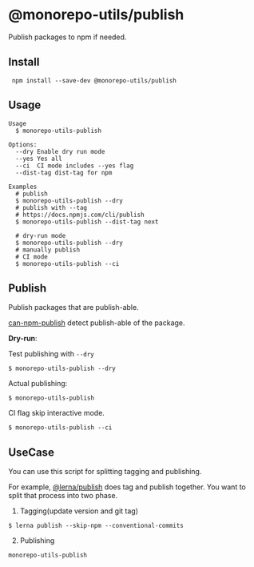 # @monorepo-utils/publish

Publish packages to npm if needed. 

## Install
   
     npm install --save-dev @monorepo-utils/publish

## Usage

    Usage
      $ monorepo-utils-publish

    Options:
      --dry Enable dry run mode
      --yes Yes all
      --ci  CI mode includes --yes flag
      --dist-tag dist-tag for npm

    Examples
      # publish 
      $ monorepo-utils-publish --dry
      # publish with --tag
      # https://docs.npmjs.com/cli/publish
      $ monorepo-utils-publish --dist-tag next
      
      # dry-run mode
      $ monorepo-utils-publish --dry
      # manually publish
      # CI mode
      $ monorepo-utils-publish --ci


## Publish

Publish packages that are publish-able.

[can-npm-publish](https://github.com/azu/can-npm-publish) detect publish-able of the package.

**Dry-run**:

Test publishing with `--dry`

    $ monorepo-utils-publish --dry

Actual publishing:

    $ monorepo-utils-publish 

CI flag skip interactive mode.

    $ monorepo-utils-publish --ci

## UseCase

You can use this script for splitting tagging and publishing.

For example, [@lerna/publish](https://github.com/lerna/lerna/tree/master/commands/publish#readme) does tag and publish together.
You want to split that process into two phase.

1. Tagging(update version and git tag) 

```
$ lerna publish --skip-npm --conventional-commits
````

2. Publishing

```
monorepo-utils-publish
```
